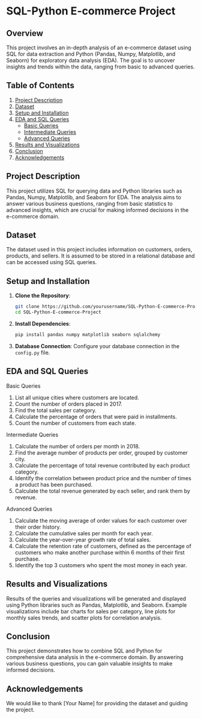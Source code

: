 # SQL-Python E-commerce Project

## Overview

This project involves an in-depth analysis of an e-commerce dataset using SQL for data extraction and Python (Pandas, Numpy, Matplotlib, and Seaborn) for exploratory data analysis (EDA). The goal is to uncover insights and trends within the data, ranging from basic to advanced queries.

## Table of Contents

1. [Project Description](#project-description)
2. [Dataset](#dataset)
3. [Setup and Installation](#setup-and-installation)
4. [EDA and SQL Queries](#eda-and-sql-queries)
    - [Basic Queries](#basic-queries)
    - [Intermediate Queries](#intermediate-queries)
    - [Advanced Queries](#advanced-queries)
5. [Results and Visualizations](#results-and-visualizations)
6. [Conclusion](#conclusion)
7. [Acknowledgements](#acknowledgements)

## Project Description

This project utilizes SQL for querying data and Python libraries such as Pandas, Numpy, Matplotlib, and Seaborn for EDA. The analysis aims to answer various business questions, ranging from basic statistics to advanced insights, which are crucial for making informed decisions in the e-commerce domain.

## Dataset

The dataset used in this project includes information on customers, orders, products, and sellers. It is assumed to be stored in a relational database and can be accessed using SQL queries.

## Setup and Installation

1. **Clone the Repository**:
    ```bash
    git clone https://github.com/yourusername/SQL-Python-E-commerce-Project.git
    cd SQL-Python-E-commerce-Project
    ```

2. **Install Dependencies**:
    ```bash
    pip install pandas numpy matplotlib seaborn sqlalchemy
    ```

3. **Database Connection**:
    Configure your database connection in the `config.py` file.

## EDA and SQL Queries
Basic Queries
1. List all unique cities where customers are located.
2. Count the number of orders placed in 2017.
3. Find the total sales per category.
4. Calculate the percentage of orders that were paid in installments.
5. Count the number of customers from each state. 

Intermediate Queries
1. Calculate the number of orders per month in 2018.
2. Find the average number of products per order, grouped by customer city.
3. Calculate the percentage of total revenue contributed by each product category.
4. Identify the correlation between product price and the number of times a product has been purchased.
5. Calculate the total revenue generated by each seller, and rank them by revenue.

Advanced Queries
1. Calculate the moving average of order values for each customer over their order history.
2. Calculate the cumulative sales per month for each year.
3. Calculate the year-over-year growth rate of total sales.
4. Calculate the retention rate of customers, defined as the percentage of customers who make another purchase within 6 months of their first purchase.
5. Identify the top 3 customers who spent the most money in each year.

## Results and Visualizations
Results of the queries and visualizations will be generated and displayed using Python libraries such as Pandas, Matplotlib, and Seaborn. Example visualizations include bar charts for sales per category, line plots for monthly sales trends, and scatter plots for correlation analysis.

## Conclusion
This project demonstrates how to combine SQL and Python for comprehensive data analysis in the e-commerce domain. By answering various business questions, you can gain valuable insights to make informed decisions.

## Acknowledgements
We would like to thank [Your Name] for providing the dataset and guiding the project.
